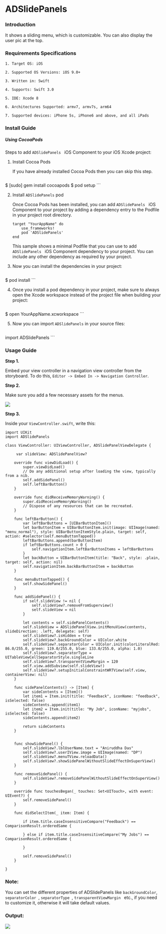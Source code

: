# ADSlidePanels

### Introduction

It shows a sliding menu, which is customizable. You can also display the user pic at the top.

### Requirements Specifications

```
1. Target OS: iOS

2. Supported OS Versions: iOS 9.0+

3. Written in: Swift

4. Supports: Swift 3.0

5. IDE: Xcode 8

6. Architectures Supported: armv7, armv7s, arm64

7. Supported devices: iPhone 5s, iPhone6 and above, and all iPads
```

### Install Guide

##### Using CocoaPods

Steps to add `ADSlidePanels ` iOS Component to your iOS Xcode project:

1. Install Cocoa Pods

	If you have already installed Cocoa Pods then you can skip this step.

	```
$ [sudo] gem install cocoapods
$ pod setup
	```

2. Install `ADSlidePanels` pod

	Once Cocoa Pods has been installed, you can add `ADSlidePanels ` iOS Component to your project by adding a dependency entry to the Podfile in your project root directory.

	```
	target "YourAppName" do
		use_frameworks!
		pod 'ADSlidePanels'
	end
	```

	This sample shows a minimal Podfile that you can use to add `ADSlidePanels ` iOS Component dependency to your project. 
You can include any other dependency as required by your project.

3. Now you can install the dependencies in your project:

	```
$ pod install
	```

4. Once you install a pod dependency in your project, make sure to always open the Xcode workspace instead of the project file when building your project:

	```
$ open YourAppName.xcworkspace
	```

5. Now you can import `ADSlidePanels` in your source files:

	```swift
import ADSlidePanels
	```
	
### Usage Guide

**Step 1.**

Embed your view controller in a navigation view controller from the storyboard. To do this, `Editor -> Embed In -> Navigation Controller`.

**Step 2.**

Make sure you add a few necessary assets for the menus.

![](Asset.png)

**Step 3.**

Inside your `ViewController.swift`, write this:

```
import UIKit
import ADSlidePanels

class ViewController: UIViewController, ADSlidePanelViewDelegate {

     var slideView: ADSlidePanelView?
    
    override func viewDidLoad() {
        super.viewDidLoad()
        // Do any additional setup after loading the view, typically from a nib.
        self.addSidePanel()
        self.leftBarButton()
    }

    override func didReceiveMemoryWarning() {
        super.didReceiveMemoryWarning()
        // Dispose of any resources that can be recreated.
    }
    
    func leftBarButton() {
        var leftBarButtons = [UIBarButtonItem]()
        let barButtonItem = UIBarButtonItem.init(image: UIImage(named: "menu_normal"), style: UIBarButtonItemStyle.plain, target: self, action: #selector(self.menuButtonTapped))
        leftBarButtons.append(barButtonItem)
        if leftBarButtons.count > 0 {
            self.navigationItem.leftBarButtonItems = leftBarButtons
        }
        let backButton = UIBarButtonItem(title: "Back", style: .plain, target: self, action: nil)
        self.navigationItem.backBarButtonItem = backButton
    }
    
    func menuButtonTapped() {
        self.showSidePanel()
    }
    
    func addSidePanel() {
        if self.slideView != nil {
            self.slideView?.removeFromSuperview()
            self.slideView = nil
        }
        
        let contents = self.sidePanelContents()
        self.slideView = ADSlidePanelView.initMenuView(contents, slideDirection: .left, delegate: self)
        self.slideView?.isHidden = true
        self.slideView?.backGroundColor = UIColor.white
        self.slideView?.separatorColor = UIColor.init(colorLiteralRed: 86.0/255.0, green: 119.0/255.0, blue: 133.0/255.0, alpha: 1.0)
        self.slideView?.separatorType = UITableViewCellSeparatorStyle.singleLine
        self.slideView?.transparentViewMargin = 120
        self.view.addSubview(self.slideView!)
        self.slideView?.setupInitialConstraintWRTView(self.view, containerView: nil)
    }
    
    func sidePanelContents() -> [Item] {
        var sideContents = [Item]()
        let item1 = Item.init(title: "Feedback", iconName: "feedback", isSelected: false)
        sideContents.append(item1)
        let item2 = Item.init(title: "My Job", iconName: "myjobs", isSelected: false)
        sideContents.append(item2)
        
        return sideContents
    }
    
    
    func showSidePanel() {
        self.slideView?.lblUserName.text = "Aniruddha Das"
        self.slideView?.userIView.image = UIImage(named: "DP")
        self.slideView?.menuTView.reloadData()
        self.slideView?.showSidePanelWithoutSlideEffectOnSuperView()
    }
    
    func removeSidePanel() {
        self.slideView?.removeSidePanelWithoutSlideEffectOnSuperView()
    }
    
    override func touchesBegan(_ touches: Set<UITouch>, with event: UIEvent?) {
        self.removeSidePanel()
    }
    
    func didSelectItem(_ item: Item) {
        
        if item.title.caseInsensitiveCompare("Feedback") == ComparisonResult.orderedSame {
            
        } else if item.title.caseInsensitiveCompare("My Jobs") == ComparisonResult.orderedSame {
            
        }
        
        self.removeSidePanel()
    }

}
```

### Note:

You can set the different properties of ADSlidePanels like `backGroundColor`, `separatorColor `, `separatorType `, `transparentViewMargin ` etc., if you need to customize it, otherwise it will take default values.

### Output:

![](ADSlidePanels.gif)